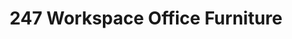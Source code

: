 ---
title: "247 Workspace Office Furniture"
url: /dallas/247-workspace-office-furniture/
shop: Möbel
---